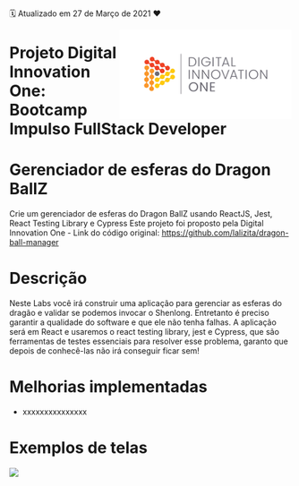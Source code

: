 :spiral_calendar: Atualizado em 27 de Março de 2021 :heart:

<img align="right" alt="GIF" height="160px" src="https://github.com/rdeconti/rdeconti-resources/blob/main/Digital%20Innovation%20One%20-%20Logotipo.png" />

# Projeto Digital Innovation One: Bootcamp Impulso FullStack Developer 
# Gerenciador de esferas do Dragon BallZ
Crie um gerenciador de esferas do Dragon BallZ usando ReactJS, Jest, React Testing Library e Cypress
Este projeto foi proposto pela Digital Innovation One - Link do código original: https://github.com/lalizita/dragon-ball-manager

# Descrição
Neste Labs você irá construir uma aplicação para gerenciar as esferas do dragão e validar se podemos invocar o Shenlong. Entretanto é preciso garantir a qualidade do software e que ele não tenha falhas. A aplicação será em React e usaremos o react testing library, jest e Cypress, que são ferramentas de testes essenciais para resolver esse problema, garanto que depois de conhecê-las não irá conseguir ficar sem!

# Melhorias implementadas
- xxxxxxxxxxxxxxx

# Exemplos de telas
<img src="https://github.com/rdeconti/Projeto-DIO-Ruby-Gerenciador-De-Esferas/blob/main/tela.jpg" />
